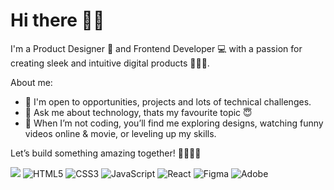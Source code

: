 # Hi there 👋👋

I'm a Product Designer 🎨 and Frontend Developer 💻 with a passion for creating sleek and intuitive digital products 🧑🏼‍🎨.

About me:
- 👯 I'm open to opportunities, projects and lots of technical challenges.
- 💬 Ask me about technology, thats my favourite topic 😇
- 🛜 When I’m not coding, you’ll find me exploring designs, watching funny videos online & movie, or leveling up my skills.

Let’s build something amazing together! 💪🚀💪🚀

<!--- <img align="left" src="https://github-readme-stats.vercel.app/api?username=adesoyejnr&show_icons=true&theme=transparent"/> --->

 <img src="https://streak-stats.demolab.com/?user=adesoyejnr"/>

 <img alt="HTML5" src="https://img.shields.io/badge/html5-%23E34F26.svg?style=for-the-badge&logo=html5&logoColor=white"/>
 <img alt="CSS3" src="https://img.shields.io/badge/css3-%231572B6.svg?style=for-the-badge&logo=css3&logoColor=white"/>
 <img alt="JavaScript" src="https://img.shields.io/badge/javascript-%23323330.svg?style=for-the-badge&logo=javascript&logoColor=%23F7DF1E"/>
 <img alt="React" src="https://img.shields.io/badge/react-%2320232a.svg?style=for-the-badge&logo=react&logoColor=%2361DAFB"/>
 <img alt="Figma" src="https://img.shields.io/badge/figma-%23F24E1E.svg?style=for-the-badge&logo=figma&logoColor=white"/>
 <img alt="Adobe" src="https://img.shields.io/badge/adobe-%23FF0000.svg?style=for-the-badge&logo=adobe&logoColor=white"/>
